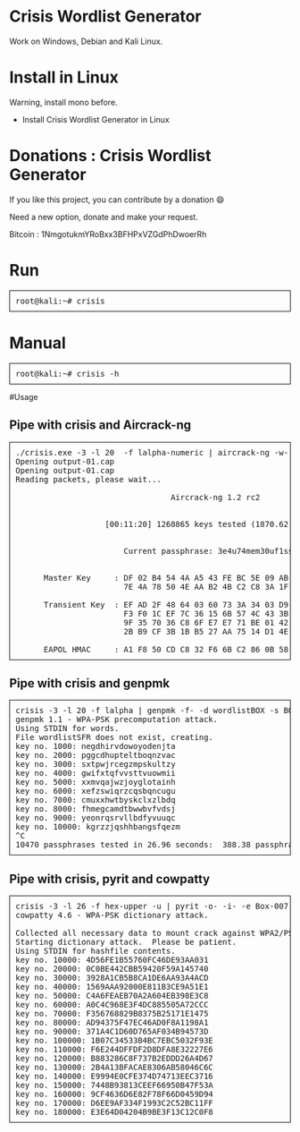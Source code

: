 # Crisis Wordlist Generator

Work on Windows, Debian and Kali Linux. 

# Install in Linux

Warning, install mono before.

* Install Crisis Wordlist Generator in Linux

# Donations : Crisis Wordlist Generator

If you like this project, you can contribute by a donation :smile:

Need a new option, donate and make your request.

Bitcoin : 1NmgotukmYRoBxx3BFHPxVZGdPhDwoerRh

# Run
<pre style=" border: 1px solid black; padding:10px">
root@kali:~# crisis 
</pre>

# Manual

<pre style=" border: 1px solid black; padding:10px">
root@kali:~# crisis -h
</pre>

#Usage

<h2>Pipe with crisis and Aircrack-ng</h2>

<pre style=" border: 1px solid black; padding:10px">
./crisis.exe -3 -l 20  -f lalpha-numeric | aircrack-ng -w- -e BOX__XXXX output-01.cap 
Opening output-01.cap
Opening output-01.cap
Reading packets, please wait...

                                 Aircrack-ng 1.2 rc2


                   [00:11:20] 1268865 keys tested (1870.62 k/s)


                       Current passphrase: 3e4u74mem30uf1sso47p       


      Master Key     : DF 02 B4 54 4A A5 43 FE BC 5E 09 AB 3C B6 33 70 
                       7E 4A 78 50 4E AA B2 4B C2 C8 3A 1F 31 FC A6 5A 

      Transient Key  : EF AD 2F 48 64 03 60 73 3A 34 03 D9 D3 1D DD B5 
                       F3 F0 1C EF 7C 36 15 6B 57 4C 43 3B 64 40 30 F5 
                       9F 35 70 36 C8 6F E7 E7 71 BE 01 42 96 A0 90 33 
                       2B B9 CF 3B 1B B5 27 AA 75 14 D1 4E 09 70 EF F4 

      EAPOL HMAC     : A1 F8 50 CD C8 32 F6 6B C2 86 0B 58 40 B7 3D 24
</pre>

<h2>Pipe with crisis and genpmk</h2>

<pre style=" border: 1px solid black; padding:10px">
crisis -3 -l 20 -f lalpha | genpmk -f- -d wordlistBOX -s BOX_XXXX
genpmk 1.1 - WPA-PSK precomputation attack. <jwright@hasborg.com>
Using STDIN for words.
File wordlistSFR does not exist, creating.
key no. 1000: negdhirvdowoyodenjta
key no. 2000: pggcdhupteltboqnzvac
key no. 3000: sxtpwjrcegzmpskultzy
key no. 4000: gwifxtqfvvsttvuowmii
key no. 5000: xxmvqajwzjoyglotainh
key no. 6000: xefzswiqrzcqsbqncugu
key no. 7000: cmuxxhwtbyskclxzlbdq
key no. 8000: fhmegcamdtbwwbvfvdsj
key no. 9000: yeonrqsrvllbdfyvuuqc
key no. 10000: kgrzzjqshhbangsfqezm
^C
10470 passphrases tested in 26.96 seconds:  388.38 passphrases/second
</pre>

<h2>Pipe with crisis, pyrit and cowpatty</h2>

<pre style=" border: 1px solid black; padding:10px">
crisis -3 -l 26 -f hex-upper -u | pyrit -o- -i- -e Box-007  passthrough | cowpatty -d - -r wpa-01.cap -s Box-007
cowpatty 4.6 - WPA-PSK dictionary attack. <jwright@hasborg.com>

Collected all necessary data to mount crack against WPA2/PSK passphrase.
Starting dictionary attack.  Please be patient.
Using STDIN for hashfile contents.
key no. 10000: 4D56FE1B55760FC46DE93AA031
key no. 20000: 0C0BE442CBB59420F59A145740
key no. 30000: 3928A1CB5B8CA1DE6AA93A4ACD
key no. 40000: 1569AAA92000E811B3CE9A51E1
key no. 50000: C4A6FEAEB70A2A604EB398E3C8
key no. 60000: A0C4C968E3F4DC885505A72CCC
key no. 70000: F356768829B8375B25171E1475
key no. 80000: AD94375F47EC46AD0F8A1198A1
key no. 90000: 371A4C1D60D765AF034B94573D
key no. 100000: 1B07C34533B4BC7EBC5032F93E
key no. 110000: F6E244DFFDF2D8DFA8E32227E6
key no. 120000: B883286C8F737B2EDDD26A4D67
key no. 130000: 2B4A13BFACAE8306AB58046C6C
key no. 140000: E9994E0CFE374D74713EEC3716
key no. 150000: 7448B93813CEEF66950B47F53A
key no. 160000: 9CF4636D6E82F78F66D0459D94
key no. 170000: D6EE9AF334F1993C2C52BC11FF
key no. 180000: E3E64D04204B9BE3F13C12C0F8
</pre>

